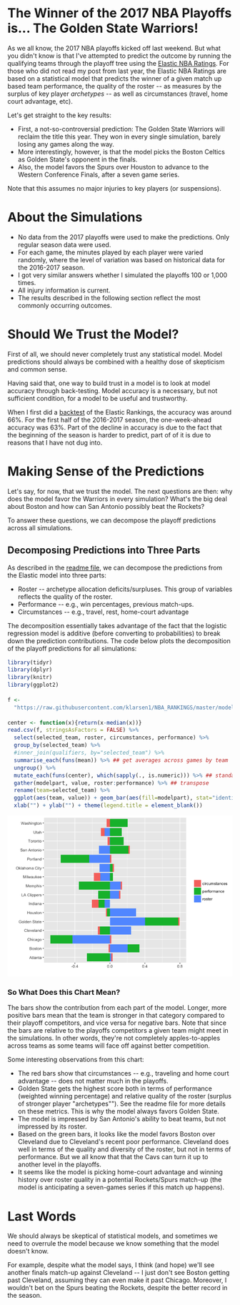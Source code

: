 The Winner of the 2017 NBA Playoffs is... The Golden State Warriors!
====================================================================

As we all know, the 2017 NBA playoffs kicked off last weekend. But what you didn't know is that I've attempted to predict the outcome by running the qualifying teams through the playoff tree using the [Elastic NBA Ratings](https://github.com/klarsen1/NBA_RANKINGS). For those who did not read my post from last year, the Elastic NBA Ratings are based on a statistical model that predicts the winner of a given match up based team performance, the quality of the roster -- as measures by the surplus of key player *archetypes* -- as well as circumstances (travel, home court advantage, etc).

Let's get straight to the key results:

-   First, a not-so-controversial prediction: The Golden State Warriors will reclaim the title this year. They won in every single simulation, barely losing any games along the way.
-   More interestingly, however, is that the model picks the Boston Celtics as Golden State's opponent in the finals.
-   Also, the model favors the Spurs over Houston to advance to the Western Conference Finals, after a seven game series.

Note that this assumes no major injuries to key players (or suspensions).

About the Simulations
=====================

-   No data from the 2017 playoffs were used to make the predictions. Only regular season data were used.
-   For each game, the minutes played by each player were varied randomly, where the level of variation was based on historical data for the 2016-2017 season.
-   I got very similar answers whether I simulated the playoffs 100 or 1,000 times.
-   All injury information is current.
-   The results described in the following section reflect the most commonly occurring outcomes.

Should We Trust the Model?
==========================

First of all, we should never completely trust any statistical model. Model predictions should always be combined with a healthy dose of skepticism and common sense.

Having said that, one way to build trust in a model is to look at model accuracy through back-testing. Model accuracy is a necessary, but not sufficient condition, for a model to be useful and trustworthy.

When I first did a [backtest](https://github.com/klarsen1/NBA_RANKINGS) of the Elastic Rankings, the accuracy was around 66%. For the first half of the 2016-2017 season, the one-week-ahead accuracy was 63%. Part of the decline in accuracy is due to the fact that the beginning of the season is harder to predict, part of of it is due to reasons that I have not dug into.

Making Sense of the Predictions
===============================

Let's say, for now, that we trust the model. The next questions are then: why does the model favor the Warriors in every simulation? What's the big deal about Boston and how can San Antonio possibly beat the Rockets?

To answer these questions, we can decompose the playoff predictions across all simulations.

Decomposing Predictions into Three Parts
----------------------------------------

As described in the [readme file](https://github.com/klarsen1/NBA_RANKINGS), we can decompose the predictions from the Elastic model into three parts:

-   Roster -- archetype allocation deficits/surpluses. This group of variables reflects the quality of the roster.
-   Performance -- e.g., win percentages, previous match-ups.
-   Circumstances -- e.g., travel, rest, home-court advantage

The decomposition essentially takes advantage of the fact that the logistic regression model is additive (before converting to probabilities) to break down the prediction contributions. The code below plots the decomposition of the playoff predictions for all simulations:

``` r
library(tidyr)
library(dplyr)
library(knitr)
library(ggplot2)

f <-
  "https://raw.githubusercontent.com/klarsen1/NBA_RANKINGS/master/modeldetails/2017_playoff_decomp.CSV"
 
center <- function(x){return(x-median(x))}
read.csv(f, stringsAsFactors = FALSE) %>%
  select(selected_team, roster, circumstances, performance) %>%
  group_by(selected_team) %>%
  #inner_join(qualifiers, by="selected_team") %>%
  summarise_each(funs(mean)) %>% ## get averages across games by team
  ungroup() %>%
  mutate_each(funs(center), which(sapply(., is.numeric))) %>% ## standardize across teams
  gather(modelpart, value, roster:performance) %>% ## transpose
  rename(team=selected_team) %>%
  ggplot(aes(team, value)) + geom_bar(aes(fill=modelpart), stat="identity") + coord_flip() +
  xlab("") + ylab("") + theme(legend.title = element_blank())
```

![](playoffs_2017_files/figure-markdown_github/unnamed-chunk-1-1.png)

### So What Does this Chart Mean?

The bars show the contribution from each part of the model. Longer, more positive bars mean that the team is stronger in that category compared to their playoff competitors, and vice versa for negative bars. Note that since the bars are relative to the playoffs competitors a given team might meet in the simulations. In other words, they're not completely apples-to-apples across teams as some teams will face off against better competition.

Some interesting observations from this chart:

-   The red bars show that circumstances -- e.g., traveling and home court advantage -- does not matter much in the playoffs.
-   Golden State gets the highest score both in terms of performance (weighted winning percentage) and relative quality of the roster (surplus of stronger player "archetypes""). See the readme file for more details on these metrics. This is why the model always favors Golden State.
-   The model is impressed by San Antonio's ability to beat teams, but not impressed by its roster.
-   Based on the green bars, it looks like the model favors Boston over Cleveland due to Cleveland's recent poor performance. Cleveland does well in terms of the quality and diversity of the roster, but not in terms of performance. But we all know that that the Cavs can turn it up to another level in the playoffs.
-   It seems like the model is picking home-court advantage and winning history over roster quality in a potential Rockets/Spurs match-up (the model is anticipating a seven-games series if this match up happens).

Last Words
==========

We should always be skeptical of statistical models, and sometimes we need to overrule the model because we know something that the model doesn't know.

For example, despite what the model says, I think (and hope) we'll see another finals match-up against Cleveland -- I just don't see Boston getting past Cleveland, assuming they can even make it past Chicago. Moreover, I wouldn't bet on the Spurs beating the Rockets, despite the better record in the season.
